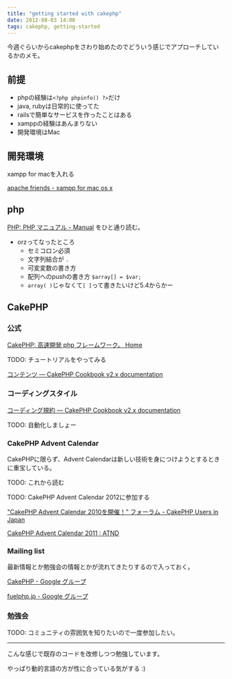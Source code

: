 ```yaml
---
title: "getting started with cakephp"
date: 2012-08-03 14:00
tags: cakephp, getting-started
---
```



今週ぐらいからcakephpをさわり始めたのでどういう感じでアプローチしているかのメモ。

## 前提
- phpの経験は`<?php phpinfo() ?>`だけ
- java, rubyは日常的に使ってた
- railsで簡単なサービスを作ったことはある
- xamppの経験はあんまりない
- 開発環境はMac

## 開発環境
xampp for macを入れる

[apache friends - xampp for mac os x](http://www.apachefriends.org/jp/xampp-macosx.html)


## php
[PHP: PHP マニュアル - Manual](http://php.net/manual/ja/index.php)
をひと通り読む。

- orzってなったところ
  - セミコロン必須
  - 文字列結合が `.`
  - 可変変数の書き方
  - 配列へのpushの書き方 `$array[] = $var;`
  - `array( )`じゃなくて`[ ]`って書きたいけど5.4からかー


## CakePHP
### 公式

[CakePHP: 高速開発 php フレームワーク。 Home](http://cakephp.jp/)

TODO: チュートリアルをやってみる


[コンテンツ — CakePHP Cookbook v2.x documentation](http://book.cakephp.org/2.0/ja/contents.html)

### コーディングスタイル
[コーディング規約 — CakePHP Cookbook v2.x documentation](http://book.cakephp.org/2.0/ja/contributing/cakephp-coding-conventions.html)

TODO: 自動化しましょー

### CakePHP Advent Calendar
CakePHPに限らず、Advent Calendarは新しい技術を身につけようとするときに重宝している。

TODO: これから読む

TODO: CakePHP Advent Calendar 2012に参加する

["CakePHP Advent Calendar 2010を開催！" フォーラム - CakePHP Users in Japan](http://cakephp.jp/modules/newbb/viewtopic.php?viewmode=flat&topic_id=2510&forum=16)

[CakePHP Advent Calendar 2011 : ATND](http://atnd.org/events/22721)

### Mailing list
最新情報とか勉強会の情報とかが流れてきたりするので入っておく。

[CakePHP - Google グループ](https://groups.google.com/forum/?hl=ja&fromgroups#!forum/cake-php)

[fuelphp.jp - Google グループ](https://groups.google.com/forum/?hl=ja&fromgroups#!forum/fuelphp_jp)

### 勉強会
TODO: コミュニティの雰囲気を知りたいので一度参加したい。



--------
こんな感じで既存のコードを改修しつつ勉強しています。

やっぱり動的言語の方が性に合っている気がする :)
